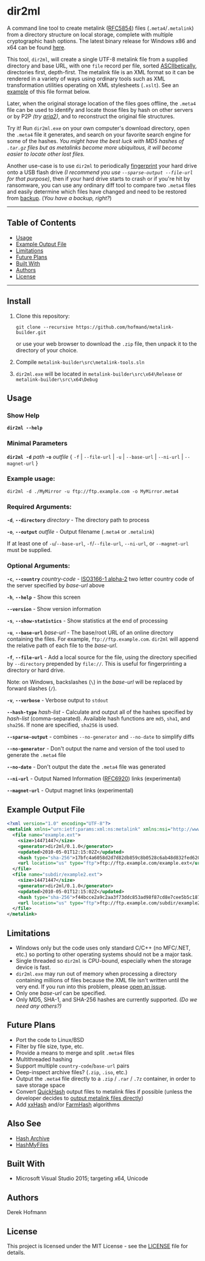 # dir2ml
A command line tool to create metalink ([RFC5854](https://tools.ietf.org/html/rfc5854)) files (`.meta4`/`.metalink`) from a directory structure on local storage, complete with multiple cryptographic hash options. The latest binary release for Windows x86 and x64 can be found [here](https://github.com/hofmand/dir2ml/releases).

This tool, `dir2ml`, will create a single UTF-8 metalink file from a supplied directory and base URL, with one `file` record per file, sorted [ASCIIbetically](https://en.wiktionary.org/wiki/ASCIIbetical), directories first, depth-first. The metalink file is an XML format so it can be rendered in a variety of ways using ordinary tools such as XML transformation utilities operating on XML stylesheets (`.xslt`). See an [example](#example-output-file) of this file format below.

Later, when the original storage location of the files goes offline, the `.meta4` file can be used to identify and locate those files by hash on other servers or by P2P *(try [aria2](https://aria2.github.io/))*, and to reconstruct the original file structures.

Try it! Run `dir2ml.exe` on your own computer's download directory, open the `.meta4` file it generates, and search on your favorite search engine for some of the hashes. *You might have the best luck with MD5 hashes of `.tar.gz` files but as metalinks become more ubiquitous, it will become easier to locate other lost files.*

Another use-case is to use `dir2ml` to periodically [fingerprint](https://www.technologyreview.com/s/402961/fingerprinting-your-files/) your hard drive onto a USB flash drive *(I recommend you use `--sparse-output --file-url` for that purpose)*, then if your hard drive starts to crash or if you're hit by ransomware, you can use any ordinary diff tool to compare two `.meta4` files and easily determine which files have changed and need to be restored from [backup](https://www.backblaze.com/blog/the-3-2-1-backup-strategy/). (*You have a backup, right?*)

---

## Table of Contents
* [Usage](#usage)
* [Example Output File](#example-output-file)
* [Limitations](#limitations)
* [Future Plans](#future-plans)
* [Built With](#built-with)
* [Authors](#authors)
* [License](#license)

---

## Install

1. Clone this repository:

   `git clone --recursive https://github.com/hofmand/metalink-builder.git`

   or use your web browser to download the `.zip` file, then unpack it to the directory of your choice.

2. Compile `metalink-builder\src\metalink-tools.sln`

3. `dir2ml.exe` will be located in `metalink-builder\src\x64\Release` or `metalink-builder\src\x64\Debug`

## Usage

### Show Help

**`dir2ml --help`**

### Minimal Parameters

**`dir2ml -d`** *path* **`-o`** *outfile* { `-f` | `--file-url` | `-u` | `--base-url` | `--ni-url` | `--magnet-url` }

### Example usage:

`dir2ml -d ./MyMirror -u ftp://ftp.example.com -o MyMirror.meta4`

### Required Arguments:

**`-d`**, **`--directory`** *directory* - The directory path to process

**`-o`**, **`--output`** *outfile* - Output filename (`.meta4` or `.metalink`)

If at least one of `-u`/`--base-url`, `-f`/`--file-url`, `--ni-url`, or `--magnet-url` must be supplied.

### Optional Arguments:

**`-c`**, **`--country`** *country-code* - [ISO3166-1 alpha-2](https://datahub.io/core/country-list) two letter country code of the server specified by *base-url* above

**`-h`**, **`--help`** - Show this screen

**`--version`** - Show version information

**`-s`**, **`--show-statistics`** - Show statistics at the end of processing

**`-u`**, **`--base-url`** *base-url* - The base/root URL of an online directory containing the files. For example, `ftp://ftp.example.com`. `dir2ml` will append the relative path of each file to the *base-url*.

**`-f`**, **`--file-url`** - Add a local source for the file, using the directory specified by `--directory` prepended by `file://`. This is useful for fingerprinting a directory or hard drive.

   Note: on Windows, backslashes (`\`) in the *base-url* will be replaced by forward slashes (`/`).

**`-v`**, **`--verbose`** - Verbose output to `stdout`

**`--hash-type`** *hash-list* - Calculate and output all of the hashes specified by *hash-list* (comma-separated). Available hash functions are `md5`, `sha1`, and `sha256`. If none are specified, `sha256` is used.

**`--sparse-output`** - combines `--no-generator` and `--no-date` to simplify diffs

**`--no-generator`** - Don't output the name and version of the tool used to generate the `.meta4` file

**`--no-date`** - Don't output the date the `.meta4` file was generated

**`--ni-url`** - Output Named Information ([RFC6920](https://tools.ietf.org/html/rfc6920)) links (experimental)

**`--magnet-url`** - Output magnet links (experimental)

## Example Output File
```xml
<?xml version="1.0" encoding="UTF-8"?>
<metalink xmlns="urn:ietf:params:xml:ns:metalink" xmlns:nsi="http://www.w3.org/2001/XMLSchema-instance" xsi:noNamespaceSchemaLocation="metalink4.xsd">
  <file name="example.ext">
    <size>14471447</size>
    <generator>dir2ml/0.1.0</generator>
    <updated>2010-05-01T12:15:02Z</updated>
    <hash type="sha-256">17bfc4a6058d2d7d82db859c8b0528c6ab48d832fed620ed49fb3385dbf1684d</hash>
    <url location="us" type="ftp">ftp://ftp.example.com/example.ext</url>
  </file>
  <file name="subdir/example2.ext">
    <size>14471447</size>
    <generator>dir2ml/0.1.0</generator>
    <updated>2010-05-01T12:15:02Z</updated>
    <hash type="sha-256">f44bcce2a9c2aa3f73ddc853ad98f87cd8e7cee5b5c18719ebb220da3fd4dbc9</hash>
    <url location="us" type="ftp">ftp://ftp.example.com/subdir/example2.ext</url>
  </file>
</metalink>
```

## Limitations
* Windows only but the code uses only standard C/C++ (no MFC/.NET, etc.) so porting to other operating systems should not be a major task.
* Single threaded so `dir2ml` is CPU-bound, especially when the storage device is fast.
* `dir2ml.exe` may run out of memory when processing a directory containing millions of files because the XML file isn't written until the very end. If you run into this problem, please  [open an issue](https://github.com/hofmand/metalink-builder/issues).
* Only one *base-url* can be specified.
* Only MD5, SHA-1, and SHA-256 hashes are currently supported. *(Do we need any others?)*

## Future Plans
* Port the code to Linux/BSD
* Filter by file size, type, etc.
* Provide a means to merge and split `.meta4` files
* Multithreaded hashing
* Support multiple `country-code`/`base-url` pairs
* Deep-inspect archive files? (`.zip`, `.iso`, etc.)
* Output the `.meta4` file directly to a `.zip` / `.rar` / `.7z` container, in order to save storage space
* Convert [QuickHash](https://quickhash-gui.org/) output files to metalink files if possible (unless the developer decides to [output metalink files directly](https://quickhash-gui.org/bugs/output-in-rfc5854-format/))
* Add [xxHash](https://github.com/Cyan4973/xxHash) and/or [FarmHash](https://github.com/google/farmhash) algorithms

## Also See
* [Hash Archive](https://hash-archive.org/)
* [HashMyFiles](https://www.nirsoft.net/utils/hash_my_files.html)

## Built With
* Microsoft Visual Studio 2015; targeting x64, Unicode

## Authors
Derek Hofmann

## License
This project is licensed under the MIT License - see the [LICENSE](LICENSE) file for details.